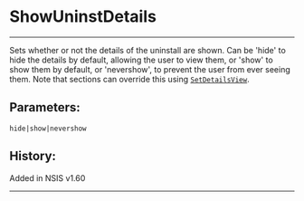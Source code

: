 # ShowUninstDetails

---

Sets whether or not the details of the uninstall are shown. Can be 'hide' to hide the details by default, allowing the user to view them, or 'show' to show them by default, or 'nevershow', to prevent the user from ever seeing them. Note that sections can override this using [`SetDetailsView`][1].

## Parameters:

    hide|show|nevershow

## History:

Added in NSIS v1.60

---

[1]: SetDetailsView.md
